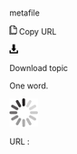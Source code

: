 # 

metafile

![Copy URL](media/metafile/Copy.png)
Copy URL

![Download](media/metafile/Download.png)

Download topic

One word.

![In progress](media/metafile/activity-large.gif)

URL :
